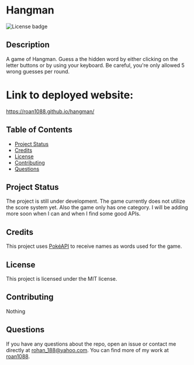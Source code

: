 # Hangman

![License badge](https://img.shields.io/badge/license-MIT-blue.svg)

## Description
A game of Hangman. Guess a the hidden word by either clicking on the letter buttons or by using your keyboard. Be careful, you're only allowed 5 wrong guesses per round.

# Link to deployed website:
https://roan1088.github.io/hangman/

## Table of Contents
- [Project Status](#project-status)
- [Credits](#credits)
- [License](#license)
- [Contributing](#contributing)
- [Questions](#questions)

## Project Status
The project is still under development. The game currently does not utilize the score system yet. Also the game only has one category. I will be adding more soon when I can and when I find some good APIs.

## Credits
This project uses [PokéAPI](https://pokeapi.co/) to receive names as words used for the game.

## License
This project is licensed under the MIT license.

## Contributing
Nothing

## Questions
If you have any questions about the repo, open an issue or contact me directly at rohan_188@yahoo.com. You can find more of my work at [roan1088](https://github.com/roan1088).